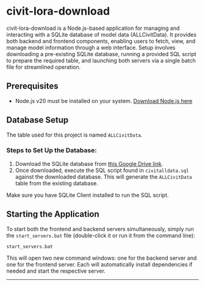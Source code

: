 # civit-lora-download

civit-lora-download is a Node.js-based application for managing and interacting with a SQLite database of model data (ALLCivitData). It provides both backend and frontend components, enabling users to fetch, view, and manage model information through a web interface. Setup involves downloading a pre-existing SQLite database, running a provided SQL script to prepare the required table, and launching both servers via a single batch file for streamlined operation.

## Prerequisites
- Node.js v20 must be installed on your system. [Download Node.js here](https://nodejs.org/en/download)


## Database Setup

The table used for this project is named `ALLCivitData`.

### Steps to Set Up the Database:
1. Download the SQLite database from [this Google Drive link](https://drive.google.com/drive/folders/1jMbwb3HUcDNB2H6n1GXt2WKK-COpbdrQ).
2. Once downloaded, execute the SQL script found in `civitalldata.sql` against the downloaded database. This will generate the `ALLCivitData` table from the existing database.

Make sure you have SQLite Client installed to run the SQL script.

## Starting the Application

To start both the frontend and backend servers simultaneously, simply run the `start_servers.bat` file (double-click it or run it from the command line):

```
start_servers.bat
```

This will open two new command windows: one for the backend server and one for the frontend server. Each will automatically install dependencies if needed and start the respective server.


----------
